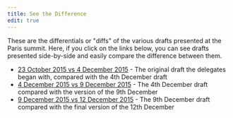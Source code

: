 ```yaml
---
title: See the Difference
edit: true
---
```


These are the differentials or "diffs" of the various drafts presented at the Paris summit.  Here, if you click on the links below,  you can see drafts presented side-by-side and easily compare the difference between them.

* [23 October 2015 vs 4 December 2015](/diff/23-oct-vs-4-dec) - The original draft the delegates began with, compared with the 4th December draft
* [4 December 2015 vs 9 December 2015](/diff/4-dec-vs-9-dec) - The 4th December draft compared with the version of the 9th December
* [9 December 2015 vs 12 December 2015](/diff/9-dec-vs-12-dec) - The 9th December draft compared with the final version of the 12th December




